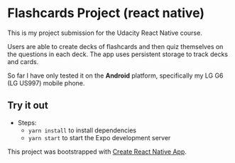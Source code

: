 # Flashcards Project (react native)

This is my project submission for the Udacity React Native course.

Users are able to create decks of flashcards and then quiz themselves on the questions in each deck.
The app uses persistent storage to track decks and cards.

So far I have only tested it on the **Android** platform, specifically my
LG G6 (LG US997) mobile phone.

## Try it out

* Steps:
    - `yarn install` to install dependencies
    - `yarn start` to start the Expo development server


This project was bootstrapped with [Create React Native App](https://github.com/react-community/create-react-native-app).
